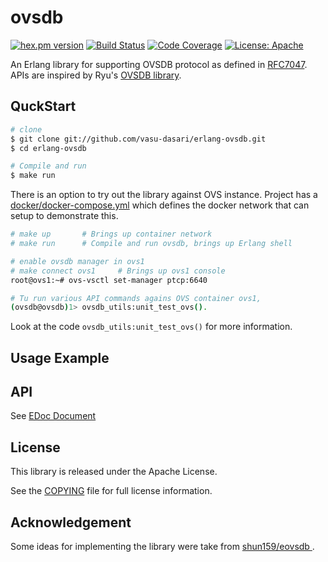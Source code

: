 ovsdb
=====
[![hex.pm version](https://img.shields.io/hexpm/v/ovsdb.svg)](https://hex.pm/packages/ovsdb)
[![Build Status](https://travis-ci.org/vasu-dasari/erlang-ovsdb.svg?branch=master)](https://travis-ci.org/vasu-dasari/erlang-ovsdb)
[![Code Coverage](https://codecov.io/gh/vasu-dasari/erlang-ovsdb/branch/master/graph/badge.svg)](https://codecov.io/gh/vasu-dasari/erlang-ovsdb/branch/master)
[![License: Apache](https://img.shields.io/badge/license-APACHE-blue.svg)](LICENSE)


An Erlang library for supporting OVSDB protocol as defined in [RFC7047](https://tools.ietf.org/html/rfc7047). APIs are inspired by Ryu's [OVSDB library](https://ryu.readthedocs.io/en/latest/library_ovsdb.html).

QuckStart
---------

```sh
# clone
$ git clone git://github.com/vasu-dasari/erlang-ovsdb.git
$ cd erlang-ovsdb

# Compile and run
$ make run
```
There is an option to try out the library against OVS instance. Project has a [docker/docker-compose.yml](docker/docker-compose.yml) which defines the docker network that can setup to demonstrate this.

```sh
# make up       # Brings up container network
# make run      # Compile and run ovsdb, brings up Erlang shell

# enable ovsdb manager in ovs1
# make connect ovs1     # Brings up ovs1 console
root@ovs1:~# ovs-vsctl set-manager ptcp:6640

# Tu run various API commands agains OVS container ovs1,
(ovsdb@ovsdb)1> ovsdb_utils:unit_test_ovs().

```
Look at the code `ovsdb_utils:unit_test_ovs()` for more information.

Usage Example
-------------


API
---

See [EDoc Document](doc)

License
-------

This library is released under the Apache License.

See the [COPYING](COPYING) file for full license information.

Acknowledgement
---------------
Some ideas for implementing the library were take from [shun159/eovsdb
](https://github.com/shun159/eovsdb). 
